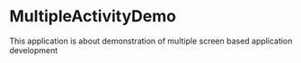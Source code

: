 # MultipleActivityDemo
This application is about demonstration of multiple screen based application development
